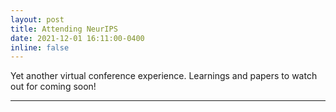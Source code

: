 ```yaml
---
layout: post
title: Attending NeurIPS
date: 2021-12-01 16:11:00-0400
inline: false
---
```


Yet another virtual conference experience. Learnings and papers to watch out for coming soon!

***
